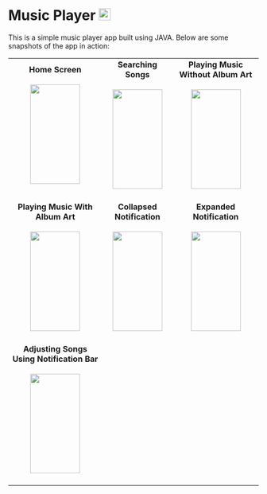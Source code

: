 # Music Player <img src="https://github.com/user-attachments/assets/7c8a8742-5550-459c-8716-919466231442" width="24" height="24"/>

This is a simple music player app built using JAVA. Below are some snapshots of the app in action:

<table>
  <tr>
    <td align="center">
      <b style="text-align: center;">Home Screen</b>
      <div style="margin-top: 20px; margin-bottom: 20px; text-align: center;">
        <img src="https://github.com/user-attachments/assets/3989b8b6-3e7a-4a44-9bbb-3b72e18848f6" width="100" height="200"/>
      </div>
    </td>
    <td align="center">
      <b style="text-align: center;">Searching Songs</b>
      <div style="margin-top: 20px; margin-bottom: 20px; text-align: center;">
        <img src="https://github.com/user-attachments/assets/d388c67a-b1e3-4519-a921-b060b18b235e" width="100" height="200"/>
      </div>
    </td>
    <td align="center">
      <b style="text-align: center;">Playing Music Without Album Art</b>
      <div style="margin-top: 20px; margin-bottom: 20px; text-align: center;">
        <img src="https://github.com/user-attachments/assets/3a1a21f9-b676-476c-8dd8-ed310c353834" width="100" height="200"/>
      </div>
    </td>
  </tr>
  <tr>
    <td align="center">
      <b style="text-align: center;">Playing Music With Album Art</b>
      <div style="margin-top: 20px; margin-bottom: 20px; text-align: center;">
        <img src="https://github.com/user-attachments/assets/9297dbcb-4cc4-4418-91bb-76fb8c4d42a3" width="100" height="200"/>
      </div>
    </td>
    <td align="center">
      <b style="text-align: center;">Collapsed Notification</b>
      <div style="margin-top: 20px; margin-bottom: 20px; text-align: center;">
        <img src="https://github.com/user-attachments/assets/940a937d-da98-4844-935d-31342883c95b" width="100" height="200"/>
      </div>
    </td>
    <td align="center">
      <b style="text-align: center;">Expanded Notification</b>
      <div style="margin-top: 20px; margin-bottom: 20px; text-align: center;">
        <img src="https://github.com/user-attachments/assets/1144b90f-7309-4024-a6b9-4d468bf0dd4c" width="100" height="200"/>
      </div>
    </td>
  </tr>
  <tr>
    <td align="center">
      <b style="text-align: center;">Adjusting Songs Using Notification Bar</b>
      <div style="margin-top: 20px; margin-bottom: 20px; text-align: center;">
        <img src="https://github.com/user-attachments/assets/03b6a4cd-fbd3-46e0-905c-d994c2426560" width="100" height="200"/>
      </div>
    </td>
  </tr>
</table>

